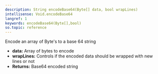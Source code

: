 ```yaml
---
description: String encodeBase64(Byte[] data, bool wrapLines)
intellisense: Void.encodeBase64
langref: 1
keywords: encodeBase64(Byte[],bool)
so.topic: reference
---
```



Encode an array of Byte's to a base 64 string



* **data:** Array of bytes to encode
* **wrapLines:** Controls if the encoded data should be wrapped with new lines or not
* **Returns:** Base64 encoded string


